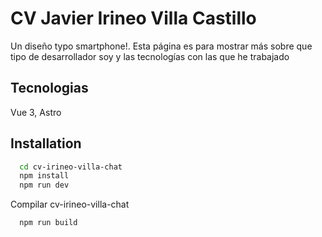 
# CV Javier Irineo Villa Castillo

Un diseño typo smartphone!.
Esta página es para mostrar más sobre que tipo de desarrollador soy y las tecnologías con las que he trabajado

## Tecnologias
Vue 3, Astro


## Installation

```bash
  cd cv-irineo-villa-chat
  npm install
  npm run dev
```
Compilar cv-irineo-villa-chat
```bash
  npm run build
```